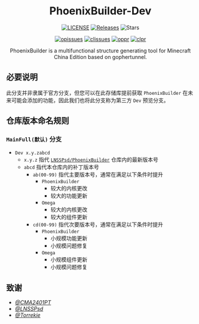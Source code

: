 <h1 align="center">PhoenixBuilder-Dev</h1>
<p align="center">
  <a href="https://github.com/rnhws-Team/PhoenixBuilder/blob/main/LICENSE"><img src="https://img.shields.io/badge/License-AGPL%203.0-brightgreen.svg?style=flat" alt="LICENSE"></a>
  <a href="https://github.com/rnhws-Team/PhoenixBuilder/releases"><img src="https://img.shields.io/github/v/release/rnhws-Team/PhoenixBuilder?display_name=tag" alt="Releases"></a>
  <img src="https://img.shields.io/github/stars/rnhws-Team/PhoenixBuilder.svg?style=falt" alt="Stars">
</p>
  
<p align="center">
  <a href="https://github.com/rnhws-Team/PhoenixBuilder/issues"><img src="https://img.shields.io/github/issues/rnhws-Team/PhoenixBuilder.svg?style=flat" alt="opissues"></a>
  <a href="https://github.com/rnhws-Team/PhoenixBuilder/issues?q=is%3Aissue+is%3Aclosed"><img src="https://img.shields.io/github/issues-closed/rnhws-Team/PhoenixBuilder.svg?style=flat&color=success" alt="clissues"></a>
  <a href="https://github.com/rnhws-Team/PhoenixBuilder/pulls"><img src="https://img.shields.io/github/issues-pr/rnhws-Team/PhoenixBuilder.svg?style=falt" alt="oppr"></a>
  <a href="https://github.com/rnhws-Team/PhoenixBuilder/pulls?q=is%3Apr+is%3Aclosed"><img src="https://img.shields.io/github/issues-pr-closed/rnhws-Team/PhoenixBuilder.svg?style=flat&color=success" alt="clpr"></a>
</p>
<p align="center">
  PhoenixBuilder is a multifunctional structure generating tool for Minecraft China Edition based on gophertunnel.
<p>







## 必要说明
  此分支并非隶属于官方分支，但您可以在此存储库提前获取 `PhoenixBuilder` 在未来可能会添加的功能，因此我们也将此分支称为第三方 `Dev` 预览分支。





## 仓库版本命名规则

### `MainFull(默认)` 分支
- `Dev x.y.zabcd`
  - `x.y.z` 指代 [`LNSSPsd/PhoenixBuilder`](https://github.com/LNSSPsd/PhoenixBuilder) 仓库内的最新版本号
  - `abcd` 指代本仓库内的补丁版本号
    - `ab(00-99)` 指代主要版本号，通常在满足以下条件时提升
      - `PhoenixBuilder`
        - 较大的内核更改
        - 较大的功能更新
      - `Omega` 
        - 较大的内核更改
        - 较大的组件更新
    - `cd(00-99)` 指代次要版本号，通常在满足以下条件时提升
      - `PhoenixBuilder`
        - 小规模功能更新
        - 小规模问题修复
      - `Omega` 
        - 小规模组件更新 
        - 小规模问题修复





## 致谢
  - [_@CMA2401PT_](https://github.com/CMA2401PT)
  - [_@LNSSPsd_](https://github.com/LNSSPsd)
  - [_@Torrekie_](https://github.com/Torrekie)
